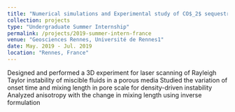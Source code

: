 ```yaml
---
title: "Numerical simulations and Experimental study of CO$_2$ sequestration in deep aquifers"
collection: projects
type: "Undergraduate Summer Internship"
permalink: /projects/2019-summer-intern-france
venue: "Geosciences Rennes, Université de Rennes1"
date: May. 2019 - Jul. 2019
location: "Rennes, France"
---
```


Designed and performed a 3D experiment for laser scanning of Rayleigh Taylor instability of miscible fluids in a porous media 
Studied the variation of onset time and mixing length in pore scale for density-driven instability 
Analyzed anisotropy with the change in mixing length using inverse formulation